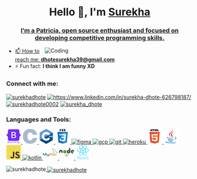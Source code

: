 ### <h1 align="center">Hello 👋, I'm <a target="_blank" href="">Surekha</h1>
<h3 align="center">I’m a Patricia, open source enthusiast and focused on developing competitive programming skills.</h3>
<!--p align="left"> <img src="https://komarev.com/ghpvc/?username=surekhadhote&label=Profile%20views&color=0e75b6&style=flat" alt="surekhadhote" /> </p-->

<img align="right" alt="Coding" width="400" src="https://i.pinimg.com/originals/28/02/00/28020003d4a493c78d8202ba6c35f179.gif">

- 📫 How to reach me: **dhotesurekha39@gmail.com**
- ⚡ Fun fact: **I think I am funny XD**

<h3 align="left">Connect with me:</h3>
<p align="left">
<a href="https://dev.to/surekhadhote" target="blank"><img align="center" src="https://cdn.jsdelivr.net/npm/simple-icons@3.0.1/icons/dev-dot-to.svg" alt="surekhadhote" height="30" width="40" /></a>
<a href="https://linkedin.com/in/https://www.linkedin.com/in/surekha-dhote-626798187/" target="blank"><img align="center" src="https://cdn.jsdelivr.net/npm/simple-icons@3.0.1/icons/linkedin.svg" alt="https://www.linkedin.com/in/surekha-dhote-626798187/" height="30" width="40" /></a>
<a href="https://instagram.com/surekhadhote0002" target="blank"><img align="center" src="https://cdn.jsdelivr.net/npm/simple-icons@3.0.1/icons/instagram.svg" alt="surekhadhote0002" height="30" width="40" /></a>
<a href="https://www.hackerrank.com/surekha_dhote" target="blank"><img align="center" src="https://cdn.jsdelivr.net/npm/simple-icons@3.0.1/icons/hackerrank.svg" alt="surekha_dhote" height="30" width="40" /></a>
</p>

<h3 align="left">Languages and Tools:</h3>
<p align="left"> <a href="https://getbootstrap.com" target="_blank"> <img src="https://raw.githubusercontent.com/devicons/devicon/master/icons/bootstrap/bootstrap-plain-wordmark.svg" alt="bootstrap" width="40" height="40"/> </a> <a href="https://www.cprogramming.com/" target="_blank"> <img src="https://raw.githubusercontent.com/devicons/devicon/master/icons/c/c-original.svg" alt="c" width="40" height="40"/> </a> <a href="https://www.w3schools.com/cpp/" target="_blank"> <img src="https://raw.githubusercontent.com/devicons/devicon/master/icons/cplusplus/cplusplus-original.svg" alt="cplusplus" width="40" height="40"/> </a> <a href="https://www.w3schools.com/css/" target="_blank"> <img src="https://raw.githubusercontent.com/devicons/devicon/master/icons/css3/css3-original-wordmark.svg" alt="css3" width="40" height="40"/> </a> <a href="https://www.figma.com/" target="_blank"> <img src="https://www.vectorlogo.zone/logos/figma/figma-icon.svg" alt="figma" width="40" height="40"/> </a> <a href="https://cloud.google.com" target="_blank"> <img src="https://www.vectorlogo.zone/logos/google_cloud/google_cloud-icon.svg" alt="gcp" width="40" height="40"/> </a> <a href="https://git-scm.com/" target="_blank"> <img src="https://www.vectorlogo.zone/logos/git-scm/git-scm-icon.svg" alt="git" width="40" height="40"/> </a> <a href="https://heroku.com" target="_blank"> <img src="https://www.vectorlogo.zone/logos/heroku/heroku-icon.svg" alt="heroku" width="40" height="40"/> </a> <a href="https://www.w3.org/html/" target="_blank"> <img src="https://raw.githubusercontent.com/devicons/devicon/master/icons/html5/html5-original-wordmark.svg" alt="html5" width="40" height="40"/> </a> <a href="https://www.java.com" target="_blank"> <img src="https://raw.githubusercontent.com/devicons/devicon/master/icons/java/java-original.svg" alt="java" width="40" height="40"/> </a> <a href="https://developer.mozilla.org/en-US/docs/Web/JavaScript" target="_blank"> <img src="https://raw.githubusercontent.com/devicons/devicon/master/icons/javascript/javascript-original.svg" alt="javascript" width="40" height="40"/> </a> <a href="https://kotlinlang.org" target="_blank"> <img src="https://www.vectorlogo.zone/logos/kotlinlang/kotlinlang-icon.svg" alt="kotlin" width="40" height="40"/> </a> <a href="https://www.mysql.com/" target="_blank"> <img src="https://raw.githubusercontent.com/devicons/devicon/master/icons/mysql/mysql-original-wordmark.svg" alt="mysql" width="40" height="40"/> </a> <a href="https://nodejs.org" target="_blank"> <img src="https://raw.githubusercontent.com/devicons/devicon/master/icons/nodejs/nodejs-original-wordmark.svg" alt="nodejs" width="40" height="40"/> </a> <a href="https://reactjs.org/" target="_blank"> <img src="https://raw.githubusercontent.com/devicons/devicon/master/icons/react/react-original-wordmark.svg" alt="react" width="40" height="40"/> </a> <a href="https://sass-lang.com" target="_blank"> </p>

<p><img align="left" src="https://github-readme-stats.vercel.app/api/top-langs?username=surekhadhote&show_icons=true&locale=en&layout=compact" alt="surekhadhote" /></p>

<p>&nbsp;<img align="center" src="https://github-readme-stats.vercel.app/api?username=surekhadhote&show_icons=true&locale=en" alt="surekhadhote" /></p>




<!--
**Surekhadhote/Surekhadhote** is a ✨ _special_ ✨ repository because its `README.md` (this file) appears on your GitHub profile.

Here are some ideas to get you started:

- 🔭 I’m currently working on ...
- 🌱 I’m currently learning ...
- 👯 I’m looking to collaborate on ...
- 🤔 I’m looking for help with ...
- 💬 Ask me about ...
- 📫 How to reach me: ...
- 😄 Pronouns: ...
- ⚡ Fun fact: ...
-->
